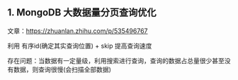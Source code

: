 ## 1. MongoDB 大数据量分页查询优化

文章：https://zhuanlan.zhihu.com/p/535496767

利用 有序id(确定其实查询位置) + skip 提高查询速度

存在问题：当数据有一定量级，利用搜索进行查询，查询的数据占总量很少甚至没有数据，则查询很慢(会扫描全部数据)